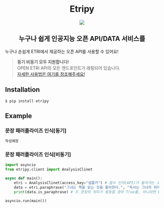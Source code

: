 <div align="center">
  <h1>Etripy</h1>
  <img src="https://github.com/VoidAsMad/ETRI/assets/103942316/bce15af5-e0c4-411e-a058-320dfdf8c720"></img>
</div>

<div align="center">
  <h2>누구나 쉽게 인공지능 오픈 API/DATA 서비스를</h2>
</div>

누구나 손쉽게 ETRI에서 제공하는 오픈 API를 사용할 수 있어요!<br>
> **동기 비동기 모두 지원합니다!**<br>
> OPEN ETRI API의 모든 엔드포인트가 래핑되어 있습니다.<br>
> [자세한 사용법은 여기를 참조해주세요!]()<br>

## Installation
```
$ pip install etripy
```
## Example
### 문장 패러플라이즈 인식[동기]
```py
작성예정
```
### 문장 패러플라이즈 인식[비동기]
```py
import asyncio
from etripy.client import AnalysisClinet

async def main():
    etri = AnalysisClinet(access_key="샘플키") # 필수 인자(API)가 들어가는 곳입니다.
    data = etri.paraphrase("그녀는 책을 읽는 것을 좋아한다.", "독서는 그녀의 취미이다.")
    print(data.is_paraphrase) # 두 문장의 의미가 동등할 경우 True를, 아니라면 False를 반환한다.

asyncio.run(main())
```
